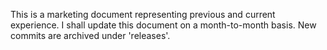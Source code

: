 This is a marketing document representing previous and current experience.
I shall update this document on a month-to-month basis.
New commits are archived under 'releases'.
